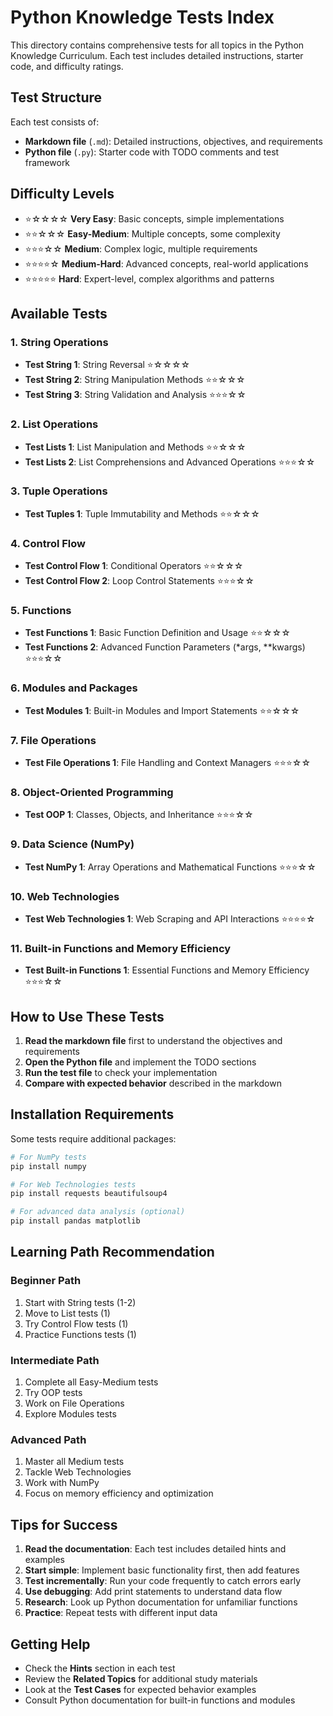 # Python Knowledge Tests Index

This directory contains comprehensive tests for all topics in the Python Knowledge Curriculum. Each test includes detailed instructions, starter code, and difficulty ratings.

## Test Structure

Each test consists of:
- **Markdown file** (`.md`): Detailed instructions, objectives, and requirements
- **Python file** (`.py`): Starter code with TODO comments and test framework

## Difficulty Levels

- ⭐☆☆☆☆ **Very Easy**: Basic concepts, simple implementations
- ⭐⭐☆☆☆ **Easy-Medium**: Multiple concepts, some complexity
- ⭐⭐⭐☆☆ **Medium**: Complex logic, multiple requirements
- ⭐⭐⭐⭐☆ **Medium-Hard**: Advanced concepts, real-world applications
- ⭐⭐⭐⭐⭐ **Hard**: Expert-level, complex algorithms and patterns

## Available Tests

### 1. String Operations
- **Test String 1**: String Reversal ⭐☆☆☆☆
- **Test String 2**: String Manipulation Methods ⭐⭐☆☆☆
- **Test String 3**: String Validation and Analysis ⭐⭐⭐☆☆

### 2. List Operations
- **Test Lists 1**: List Manipulation and Methods ⭐⭐☆☆☆
- **Test Lists 2**: List Comprehensions and Advanced Operations ⭐⭐⭐☆☆

### 3. Tuple Operations
- **Test Tuples 1**: Tuple Immutability and Methods ⭐⭐☆☆☆

### 4. Control Flow
- **Test Control Flow 1**: Conditional Operators ⭐⭐☆☆☆
- **Test Control Flow 2**: Loop Control Statements ⭐⭐⭐☆☆

### 5. Functions
- **Test Functions 1**: Basic Function Definition and Usage ⭐⭐☆☆☆
- **Test Functions 2**: Advanced Function Parameters (*args, **kwargs) ⭐⭐⭐☆☆

### 6. Modules and Packages
- **Test Modules 1**: Built-in Modules and Import Statements ⭐⭐☆☆☆

### 7. File Operations
- **Test File Operations 1**: File Handling and Context Managers ⭐⭐⭐☆☆

### 8. Object-Oriented Programming
- **Test OOP 1**: Classes, Objects, and Inheritance ⭐⭐⭐☆☆

### 9. Data Science (NumPy)
- **Test NumPy 1**: Array Operations and Mathematical Functions ⭐⭐⭐☆☆

### 10. Web Technologies
- **Test Web Technologies 1**: Web Scraping and API Interactions ⭐⭐⭐⭐☆

### 11. Built-in Functions and Memory Efficiency
- **Test Built-in Functions 1**: Essential Functions and Memory Efficiency ⭐⭐⭐☆☆

## How to Use These Tests

1. **Read the markdown file** first to understand the objectives and requirements
2. **Open the Python file** and implement the TODO sections
3. **Run the test file** to check your implementation
4. **Compare with expected behavior** described in the markdown

## Installation Requirements

Some tests require additional packages:

```bash
# For NumPy tests
pip install numpy

# For Web Technologies tests
pip install requests beautifulsoup4

# For advanced data analysis (optional)
pip install pandas matplotlib
```

## Learning Path Recommendation

### Beginner Path
1. Start with String tests (1-2)
2. Move to List tests (1)
3. Try Control Flow tests (1)
4. Practice Functions tests (1)

### Intermediate Path
1. Complete all Easy-Medium tests
2. Try OOP tests
3. Work on File Operations
4. Explore Modules tests

### Advanced Path
1. Master all Medium tests
2. Tackle Web Technologies
3. Work with NumPy
4. Focus on memory efficiency and optimization

## Tips for Success

1. **Read the documentation**: Each test includes detailed hints and examples
2. **Start simple**: Implement basic functionality first, then add features
3. **Test incrementally**: Run your code frequently to catch errors early
4. **Use debugging**: Add print statements to understand data flow
5. **Research**: Look up Python documentation for unfamiliar functions
6. **Practice**: Repeat tests with different input data

## Getting Help

- Check the **Hints** section in each test
- Review the **Related Topics** for additional study materials
- Look at the **Test Cases** for expected behavior examples
- Consult Python documentation for built-in functions and modules
